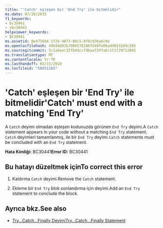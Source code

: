 ```yaml
---
title: "'Catch' eşleşen bir 'End Try' ile bitmelidir"
ms.date: 07/20/2015
f1_keywords:
- bc30441
- vbc30441
helpviewer_keywords:
- BC30441
ms.assetid: 0e4756b4-1f29-4073-88c5-8f8c93ba6c9e
ms.openlocfilehash: 49694d93b7960576286fd40fa00add0532d9c365
ms.sourcegitcommit: 5c1abeec15fbddcc7dbaa729fabc1f1f29f12045
ms.translationtype: MT
ms.contentlocale: tr-TR
ms.lasthandoff: 03/15/2019
ms.locfileid: "58031165"
---
```

# <a name="catch-must-end-with-a-matching-end-try"></a><span data-ttu-id="1fcc3-102">'Catch' eşleşen bir 'End Try' ile bitmelidir</span><span class="sxs-lookup"><span data-stu-id="1fcc3-102">'Catch' must end with a matching 'End Try'</span></span>
<span data-ttu-id="1fcc3-103">A `Catch` deyimi olmadan eşleşen kodunuzda görünen `End Try` deyimi.</span><span class="sxs-lookup"><span data-stu-id="1fcc3-103">A `Catch` statement appears in your code without a matching `End Try` statement.</span></span> <span data-ttu-id="1fcc3-104">`Catch` deyimleri tamamlanmış, ile bir `End Try` deyimi.</span><span class="sxs-lookup"><span data-stu-id="1fcc3-104">`Catch` statements must be concluded with an `End Try` statement.</span></span>  
  
 <span data-ttu-id="1fcc3-105">**Hata Kimliği:** BC30441</span><span class="sxs-lookup"><span data-stu-id="1fcc3-105">**Error ID:** BC30441</span></span>  
  
## <a name="to-correct-this-error"></a><span data-ttu-id="1fcc3-106">Bu hatayı düzeltmek için</span><span class="sxs-lookup"><span data-stu-id="1fcc3-106">To correct this error</span></span>  
  
1.  <span data-ttu-id="1fcc3-107">Kaldırma `Catch` deyimi.</span><span class="sxs-lookup"><span data-stu-id="1fcc3-107">Remove the `Catch` statement.</span></span>  
  
2.  <span data-ttu-id="1fcc3-108">Ekleme bir `End Try` blok sonlandırma için deyimi.</span><span class="sxs-lookup"><span data-stu-id="1fcc3-108">Add an `End Try` statement to conclude the block.</span></span>  
  
## <a name="see-also"></a><span data-ttu-id="1fcc3-109">Ayrıca bkz.</span><span class="sxs-lookup"><span data-stu-id="1fcc3-109">See also</span></span>

- [<span data-ttu-id="1fcc3-110">Try...Catch...Finally Deyimi</span><span class="sxs-lookup"><span data-stu-id="1fcc3-110">Try...Catch...Finally Statement</span></span>](../../visual-basic/language-reference/statements/try-catch-finally-statement.md)
